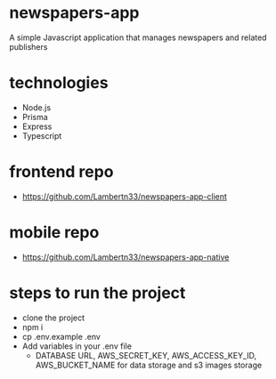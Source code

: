 # newspapers-app
A simple Javascript application that manages newspapers and related publishers

# technologies
- Node.js
- Prisma
- Express
- Typescript

# frontend repo
- https://github.com/Lambertn33/newspapers-app-client

# mobile repo
- https://github.com/Lambertn33/newspapers-app-native

# steps to run the project
- clone the project
- npm i
- cp .env.example .env
- Add variables in your .env file
   - DATABASE URL, AWS_SECRET_KEY, AWS_ACCESS_KEY_ID, AWS_BUCKET_NAME for data storage and s3 images storage
